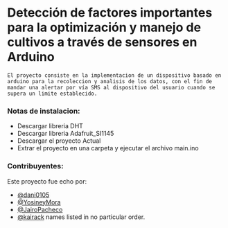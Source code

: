 Detección de factores importantes para la optimización y manejo de cultivos a través de sensores en Arduino
======
    El proyecto consiste en la implementacion de un dispositivo basado en arduino para la recoleccion y analisis de los datos, con el fin de mandar una alertar por vía SMS al dispositivo del usuario cuando se supera un limite establecido.

### Notas de instalacion:
- Descargar libreria DHT
- Descargar libreria Adafruit_SI1145
- Descargar el proyecto Actual
- Extrar el proyecto en una carpeta y ejecutar el archivo main.ino


### Contribuyentes:

Este proyecto fue echo por:
 - [@dani0105](https://github.com/dani0105)
 - [@YosineyMora](https://github.com/YosineyMora)
 - [@JairoPacheco](https://github.com/https://github.com/JairoPacheco)
 - [@kairack](https://github.com/kairack)
names listed in no particular order.